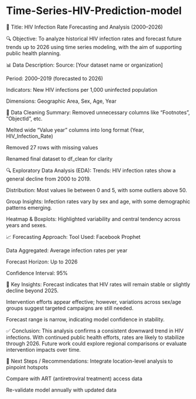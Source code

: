 # Time-Series-HIV-Prediction-model
📌 Title:
HIV Infection Rate Forecasting and Analysis (2000–2026)

🔍 Objective:
To analyze historical HIV infection rates and forecast future trends up to 2026 using time series modeling, with the aim of supporting public health planning.

📊 Data Description:
Source: [Your dataset name or organization]

Period: 2000–2019 (forecasted to 2026)

Indicators: New HIV infections per 1,000 uninfected population

Dimensions: Geographic Area, Sex, Age, Year

🧹 Data Cleaning Summary:
Removed unnecessary columns like “Footnotes”, “ObjectId”, etc.

Melted wide “Value year” columns into long format (Year, HIV_Infection_Rate)

Removed 27 rows with missing values

Renamed final dataset to df_clean for clarity

🔍 Exploratory Data Analysis (EDA):
Trends: HIV infection rates show a general decline from 2000 to 2019.

Distribution: Most values lie between 0 and 5, with some outliers above 50.

Group Insights: Infection rates vary by sex and age, with some demographic patterns emerging.

Heatmap & Boxplots: Highlighted variability and central tendency across years and sexes.

📈 Forecasting Approach:
Tool Used: Facebook Prophet

Data Aggregated: Average infection rates per year

Forecast Horizon: Up to 2026

Confidence Interval: 95%

📌 Key Insights:
Forecast indicates that HIV rates will remain stable or slightly decline beyond 2025.

Intervention efforts appear effective; however, variations across sex/age groups suggest targeted campaigns are still needed.

Forecast range is narrow, indicating model confidence in stability.

✅ Conclusion:
This analysis confirms a consistent downward trend in HIV infections. With continued public health efforts, rates are likely to stabilize through 2026. Future work could explore regional comparisons or evaluate intervention impacts over time.

📂 Next Steps / Recommendations:
Integrate location-level analysis to pinpoint hotspots

Compare with ART (antiretroviral treatment) access data

Re-validate model annually with updated data


